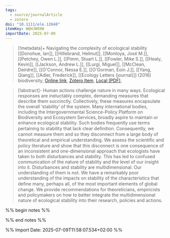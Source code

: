 ```yaml
---
tags:
  - source/journalArticle
  - zotero
doi: "10.1111/ele.12648"
itemKey: WQHJW9XW
importDate: 2025-07-09
---
```

>[!metadata]+
> Navigating the complexity of ecological stability
> [[Donohue, Ian]], [[Hillebrand, Helmut]], [[Montoya, José M.]], [[Petchey, Owen L.]], [[Pimm, Stuart L.]], [[Fowler, Mike S.]], [[Healy, Kevin]], [[Jackson, Andrew L.]], [[Lurgi, Miguel]], [[McClean, Deirdre]], [[O'Connor, Nessa E.]], [[O'Gorman, Eoin J.]], [[Yang, Qiang]], [[Adler, Frederick]], 
> [[Ecology Letters (journal)]] (2016)
> biodiversity, 
> [Online link](https://onlinelibrary.wiley.com/doi/10.1111/ele.12648), [Zotero Item](zotero://select/library/items/WQHJW9XW), [Local (PDF)](file://C:/Users/aburg/Documents/references/zotero/storage/TMNXVTHV/Donohue2016_Navigatingcomplexity.pdf), 

>[!abstract]-
>Human actions challenge nature in many ways. Ecological responses are ineluctably complex, demanding measures that describe them succinctly. Collectively, these measures encapsulate the overall ‘stability’ of the system. Many international bodies, including the Intergovernmental Science-Policy Platform on Biodiversity and Ecosystem Services, broadly aspire to maintain or enhance ecological stability. Such bodies frequently use terms pertaining to stability that lack clear deﬁnition. Consequently, we cannot measure them and so they disconnect from a large body of theoretical and empirical understanding. We assess the scientiﬁc and policy literature and show that this disconnect is one consequence of an inconsistent and one-dimensional approach that ecologists have taken to both disturbances and stability. This has led to confused communication of the nature of stability and the level of our insight into it. Disturbances and stability are multidimensional. Our understanding of them is not. We have a remarkably poor understanding of the impacts on stability of the characteristics that deﬁne many, perhaps all, of the most important elements of global change. We provide recommendations for theoreticians, empiricists and policymakers on how to better integrate the multidimensional nature of ecological stability into their research, policies and actions.

%% begin notes %%

%% end notes %%

%% Import Date: 2025-07-09T11:58:07.534+02:00 %%
